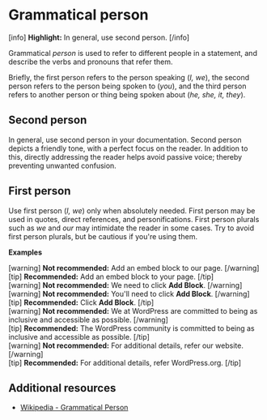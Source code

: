 # Grammatical person

[info] **Highlight:** In general, use second person. [/info]  

Grammatical *person* is used to refer to different people in a statement, and describe the verbs and pronouns that refer them.

Briefly, the first person refers to the person speaking (*I, we*), the second person refers to the person being spoken to (*you*), and the third person refers to another person or thing being spoken about (*he, she, it, they*).

## Second person

In general, use second person in your documentation. Second person depicts a friendly tone, with a perfect focus on the reader. In addition to this, directly addressing the reader helps avoid passive voice; thereby preventing unwanted confusion.  

## First person

Use first person (*I, we*) only when absolutely needed. First person may be used in quotes, direct references, and personifications. First person plurals such as *we* and *our* may intimidate the reader in some cases. Try to avoid first person plurals, but be cautious if you're using them.

**Examples**  

[warning] **Not recommended:** Add an embed block to our page. [/warning]  
[tip] **Recommended:** Add an embed block to your page. [/tip]  
[warning] **Not recommended:** We need to click **Add Block**. [/warning]  
[warning] **Not recommended:** You'll need to click **Add Block**. [/warning]  
[tip] **Recommended:** Click **Add Block**. [/tip]  
[warning] **Not recommended:** We at WordPress are committed to being as inclusive and accessible as possible. [/warning]  
[tip] **Recommended:** The WordPress community is committed to being as inclusive and accessible as possible. [/tip]  
[warning] **Not recommended:** For additional details, refer our website. [/warning]  
[tip] **Recommended:** For additional details, refer WordPress.org. [/tip]  

## Additional resources

- [Wikipedia - Grammatical Person](https://wikipedia.org/wiki/Grammatical_person)
